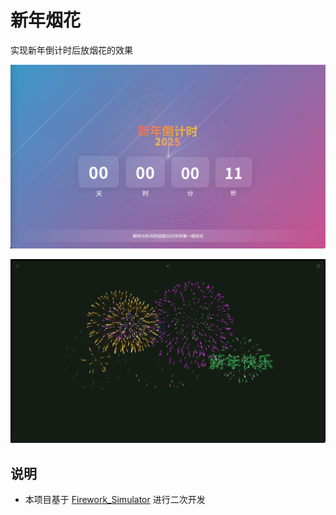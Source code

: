# 新年烟花

实现新年倒计时后放烟花的效果

![image.png](assets/img.png)

![image.png](assets/image.png)

## 说明

- 本项目基于 [Firework_Simulator](https://github.com/NianBroken/Firework_Simulator) 进行二次开发
